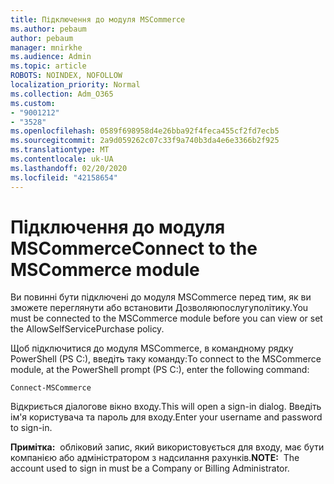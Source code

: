 ```yaml
---
title: Підключення до модуля MSCommerce
ms.author: pebaum
author: pebaum
manager: mnirkhe
ms.audience: Admin
ms.topic: article
ROBOTS: NOINDEX, NOFOLLOW
localization_priority: Normal
ms.collection: Adm_O365
ms.custom:
- "9001212"
- "3528"
ms.openlocfilehash: 0589f698958d4e26bba92f4feca455cf2fd7ecb5
ms.sourcegitcommit: 2a9d059262c07c33f9a740b3da4e6e3366b2f925
ms.translationtype: MT
ms.contentlocale: uk-UA
ms.lasthandoff: 02/20/2020
ms.locfileid: "42158654"
---
```

# <a name="connect-to-the-mscommerce-module"></a><span data-ttu-id="113be-102">Підключення до модуля MSCommerce</span><span class="sxs-lookup"><span data-stu-id="113be-102">Connect to the MSCommerce module</span></span>

<span data-ttu-id="113be-103">Ви повинні бути підключені до модуля MSCommerce перед тим, як ви зможете переглянути або встановити Дозволяюпослугуполітику.</span><span class="sxs-lookup"><span data-stu-id="113be-103">You must be connected to the MSCommerce module before you can view or set the AllowSelfServicePurchase policy.</span></span>  

<span data-ttu-id="113be-104">Щоб підключитися до модуля MSCommerce, в командному рядку PowerShell (PS C:\), введіть таку команду:</span><span class="sxs-lookup"><span data-stu-id="113be-104">To connect to the MSCommerce module, at the PowerShell prompt (PS C:\), enter the following command:</span></span>

`Connect-MSCommerce`

<span data-ttu-id="113be-105">Відкриється діалогове вікно входу.</span><span class="sxs-lookup"><span data-stu-id="113be-105">This will open a sign-in dialog.</span></span> <span data-ttu-id="113be-106">Введіть ім'я користувача та пароль для входу.</span><span class="sxs-lookup"><span data-stu-id="113be-106">Enter your username and password to sign-in.</span></span>

<span data-ttu-id="113be-107">**Примітка:**&nbsp;&nbsp;обліковий запис, який використовується для входу, має бути компанією або адміністратором з надсилання рахунків.</span><span class="sxs-lookup"><span data-stu-id="113be-107">**NOTE:**&nbsp;&nbsp;The account used to sign in must be a Company or Billing Administrator.</span></span>
